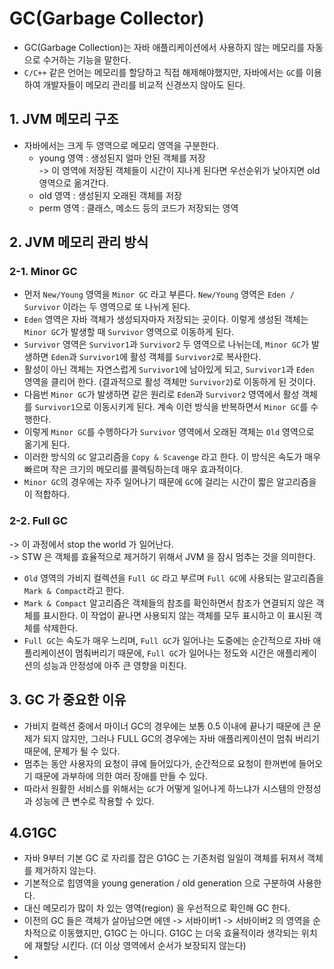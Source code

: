 # GC(Garbage Collector)

* GC(Garbage Collection)는 자바 애플리케이션에서 사용하지 않는 메모리를 자동으로 수거하는 기능을 말한다.
* `C/C++` 같은 언어는 메모리를 할당하고 직접 해제해야했지만, 자바에서는 `GC`를 이용하여 개발자들이 메모리 관리를 비교적 신경쓰지 않아도 된다.

## 1. JVM 메모리 구조

* 자바에서는 크게 두 영역으로 메모리 영역을 구분한다.
  * young 영역 : 생성된지 얼마 안된 객체를 저장\
    \-> 이 영역에 저장된 객체들이 시간이 지나게 된다면 우선순위가 낮아지면 old 영역으로 옮겨간다.&#x20;
  * old 영역 : 생성된지 오래된 객체를 저장
  * perm 영역 : 클래스, 메소드 등의 코드가 저장되는 영역

## 2. JVM 메모리 관리 방식

### 2-1. Minor GC&#x20;

* 먼저 `New/Young` 영역을 `Minor GC` 라고 부른다. `New/Young` 영역은 `Eden / Survivor` 이라는 두 영역으로 또 나뉘게 된다.
* `Eden` 영역은 자바 객체가 생성되자마자 저장되는 곳이다. 이렇게 생성된 객체는 `Minor GC`가 발생할 때 `Survivor` 영역으로 이동하게 된다.
* `Survivor` 영역은 `Survivor1`과 `Survivor2` 두 영역으로 나뉘는데, `Minor GC`가 발생하면 `Eden`과 `Survivor1`에 활성 객체를 `Survivor2`로 복사한다.
* 활성이 아닌 객체는 자연스럽게 `Survivor1`에 남아있게 되고, `Survivor1`과 `Eden` 영역을 클리어 한다. (결과적으로 활성 객체만 `Survivor2`)로 이동하게 된 것이다.
* 다음번 `Minor GC`가 발생하면 같은 원리로 `Eden`과 `Survivor2` 영역에서 활성 객체를 `Survivor1`으로 이동시키게 된다. 계속 이런 방식을 반복하면서 `Minor GC`를 수행한다.
* 이렇게 `Minor GC`를 수행하다가 `Survivor` 영역에서 오래된 객체는 `Old` 영역으로 옮기게 된다.
* 이러한 방식의 `GC` 알고리즘을 `Copy & Scavenge` 라고 한다. 이 방식은 속도가 매우 빠르며 작은 크기의 메모리를 콜렉팅하는데 매우 효과적이다.
* `Minor GC`의 경우에는 자주 일어나기 때문에 `GC`에 걸리는 시간이 짧은 알고리즘을이 적합하다.

### 2-2. Full GC

\-> 이 과정에서 stop the world 가 일어난다. \
\-> STW 은 객체를 효율적으로 제거하기 위해서 JVM 을 잠시 멈추는 것을 의미한다.&#x20;

* `Old` 영역의 가비지 컬렉션을 `Full GC` 라고 부르며 `Full GC`에 사용되는 알고리즘을 `Mark & Compact`라고 한다.
* `Mark & Compact` 알고리즘은 객체들의 참조를 확인하면서 참조가 연결되지 않은 객체를 표시한다. 이 작업이 끝나면 사용되지 않는 객체를 모두 표시하고 이 표시된 객체를 삭제한다.
* `Full GC`는 속도가 매우 느리며, `Full GC`가 일어나는 도중에는 순간적으로 자바 애플리케이션이 멈춰버리기 때문에, `Full GC`가 일어나는 정도와 시간은 애플리케이션의 성능과 안정성에 아주 큰 영향을 미친다.

## 3. GC 가 중요한 이유

* 가비지 컬렉션 중에서 마이너 GC의 경우에는 보통 0.5 이내에 끝나기 때문에 큰 문제가 되지 않지만, 그러나 FULL GC의 경우에는 자바 애플리케이션이 멈춰 버리기 때문에, 문제가 될 수 있다.
* 멈추는 동안 사용자의 요청이 큐에 들어있다가, 순간적으로 요청이 한꺼번에 들어오기 때문에 과부하에 의한 여러 장애를 만들 수 있다.
* 따라서 원활한 서비스를 위해서는 `GC`가 어떻게 일어나게 하느냐가 시스템의 안정성과 성능에 큰 변수로 작용할 수 있다.

## 4.G1GC

* 자바 9부터 기본 GC 로 자리를 잡은 G1GC 는 기존처럼 일일이 객체를 뒤져서 객체를 제거하지 않는다.&#x20;
* 기본적으로 힙영역을 young generation / old generation 으로 구분하여 사용한다.&#x20;
* 대신 메모리가 많이 차 있는 영역(region) 을 우선적으로 확인해 GC 한다.&#x20;
* 이전의 GC 들은 객체가 살아남으면 에덴 -> 서바이버1 -> 서바이버2 의 영역을 순차적으로 이동했지만, G1GC 는 아니다. G1GC 는 더욱 효율적이라 생각되는 위치에 재할당 시킨다. (더 이상 영역에서 순서가 보장되지 않는다)
*
